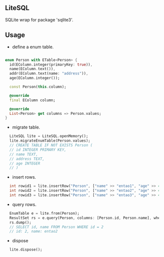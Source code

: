 ## LiteSQL

SQLite wrap for package 'sqlite3'.

## Usage

* define a enum table.
```dart

enum Person with ETable<Person> {
  id(EColumn.integer(primaryKey: true)),
  name(EColumn.text()),
  addr(EColumn.text(name: "address")),
  age(EColumn.integer());

  const Person(this.column);

  @override
  final EColumn column;

  @override
  List<Person> get columns => Person.values;
}

```
* migrate table.
```dart 
  LiteSQL lite = LiteSQL.openMemory();
  lite.migrateEnumTable(Person.values);
  // CREATE TABLE IF NOT EXISTS Person (
  // id INTEGER PRIMARY KEY,
  // name TEXT,
  // address TEXT,
  // age INTEGER
  // )
```

* insert rows.
```dart
  int rowid1 = lite.insertRow("Person", ["name" >> "entao1", "age" >> 41, "address" >> "Jinan1"]);
  int rowid2 = lite.insertRow("Person", ["name" >> "entao2", "age" >> 42, "address" >> "Jinan2"]);
  int rowid3 = lite.insertRow("Person", ["name" >> "entao3", "age" >> 43, "address" >> "Jinan3"]); 
```

* query rows.
```dart
  EnumTable e = lite.from(Person);
  ResultSet rs = e.query(Person, columns: [Person.id, Person.name], where: Person.id.EQ(2));
  rs.dump();
  // SELECT id, name FROM Person WHERE id = 2
  // id: 2, name: entao2
```

* dispose
```dart
  lite.dispose();
```
